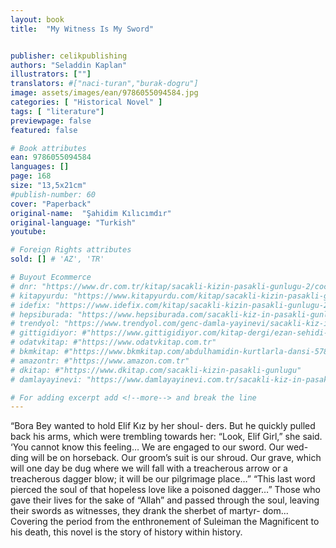 ```yaml
---
layout: book
title:  "My Witness Is My Sword"


publisher: celikpublishing
authors: "Seladdin Kaplan"
illustrators: [""]
translators: #["naci-turan","burak-dogru"]
image: assets/images/ean/9786055094584.jpg
categories: [ "Historical Novel" ]
tags: [ "literature"]
previewpage: false
featured: false

# Book attributes
ean: 9786055094584
languages: []
page: 168
size: "13,5x21cm"
#publish-number: 60
cover: "Paperback"
original-name:  "Şahidim Kılıcımdır"
original-language: "Turkish"
youtube:

# Foreign Rights attributes
sold: [] # 'AZ', 'TR'

# Buyout Ecommerce
# dnr: "https://www.dr.com.tr/kitap/sacakli-kizin-pasakli-gunlugu-2/cocuk-ve-genclik/genclik-10-yas/roman-oyku/urunno=0001893059001"
# kitapyurdu: "https://www.kitapyurdu.com/kitap/sacakli-kizin-pasakli-gunlugu-2-/560122.html&filter_name=Sa%C3%A7akl%C4%B1+K%C4%B1z%27%C4%B1n+Pasakl%C4%B1+G%C3%BCnl%C3%BC%C4%9F%C3%BC+2"
# idefix: "https://www.idefix.com/kitap/sacakli-kizin-pasakli-gunlugu-2/cocuk-ve-genclik/genclik-10-yas/roman-oyku/urunno=0001893059001"
# hepsiburada: "https://www.hepsiburada.com/sacakli-kiz-in-pasakli-gunlugu-2-damla-yayinevi-p-HBV000012ER86"
# trendyol: "https://www.trendyol.com/genc-damla-yayinevi/sacakli-kiz-in-pasakli-gunlugu-2-p-54825777"
# gittigidiyor: #"https://www.gittigidiyor.com/kitap-dergi/ezan-sehidi-adnan-menderes_pdp_732728793"
# odatvkitap: #"https://www.odatvkitap.com.tr"
# bkmkitap: #"https://www.bkmkitap.com/abdulhamidin-kurtlarla-dansi-578226"
# amazontr: #"https://www.amazon.com.tr"
# dkitap: #"https://www.dkitap.com/sacakli-kizin-pasakli-gunlugu"
# damlayayinevi: "https://www.damlayayinevi.com.tr/sacakli-kiz-in-pasakli-gunlugu-2-bu-iste-bi-terslik-var"

# For adding excerpt add <!--more--> and break the line
---
```

“Bora Bey wanted to hold Elif Kız by her shoul-
ders. But he quickly pulled back his arms, which
were trembling towards her:
“Look, Elif Girl,” she said. ‘You cannot know this
feeling… We are engaged to our sword. Our wed-
ding will be on horseback. Our groom’s suit is our
shroud.
Our grave, which will one day be dug where we
will fall with a treacherous arrow or a treacherous
dagger blow; it will be our pilgrimage place…”
“This last word pierced the soul of that hopeless
love like a poisoned dagger…”
Those who gave their lives for the sake of “Allah”
and passed through the soul, leaving their swords
as witnesses, they drank the sherbet of martyr-
dom...
Covering the period from the enthronement of
Suleiman the Magnificent to his death, this novel is
the story of history within history.
<!--more--> 

